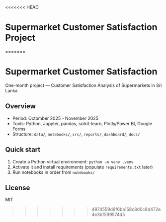 <<<<<<< HEAD
# Supermarket Customer Satisfaction Project
=======
# Supermarket Customer Satisfaction

One-month project — Customer Satisfaction Analysis of Supermarkets in Sri Lanka

## Overview
- Period: Octomber 2025 - November 2025
- Tools: Python, Jupyter, pandas, scikit-learn, Plotly/Power BI, Google Forms
- Structure: `data/`, `notebooks/`, `src/`, `reports/`, `dashboard/`, `docs/`

## Quick start
1. Create a Python virtual environment: `python -m venv .venv`
2. Activate it and install requirements (populate `requirements.txt` later)
3. Run notebooks in order from `notebooks/`

## License
MIT

>>>>>>> 4874559d9f6ba158c8d0c8d472e4e3bf599574d5
